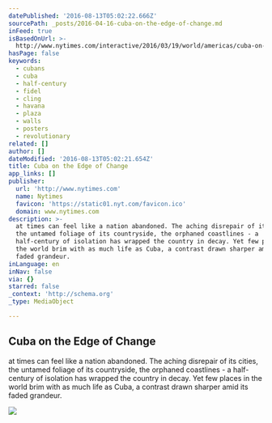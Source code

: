 ```yaml
---
datePublished: '2016-08-13T05:02:22.666Z'
sourcePath: _posts/2016-04-16-cuba-on-the-edge-of-change.md
inFeed: true
isBasedOnUrl: >-
  http://www.nytimes.com/interactive/2016/03/19/world/americas/cuba-on-the-edge-of-change-photo-essay.html?_r=0
hasPage: false
keywords:
  - cubans
  - cuba
  - half-century
  - fidel
  - cling
  - havana
  - plaza
  - walls
  - posters
  - revolutionary
related: []
author: []
dateModified: '2016-08-13T05:02:21.654Z'
title: Cuba on the Edge of Change
app_links: []
publisher:
  url: 'http://www.nytimes.com'
  name: Nytimes
  favicon: 'https://static01.nyt.com/favicon.ico'
  domain: www.nytimes.com
description: >-
  at times can feel like a nation abandoned. The aching disrepair of its cities,
  the untamed foliage of its countryside, the orphaned coastlines - a
  half-century of isolation has wrapped the country in decay. Yet few places in
  the world brim with as much life as Cuba, a contrast drawn sharper amid its
  faded grandeur.
inLanguage: en
inNav: false
via: {}
starred: false
_context: 'http://schema.org'
_type: MediaObject

---
```

<article style=""><h1>Cuba on the Edge of Change</h1><p>at times can feel like a nation abandoned. The aching disrepair of its cities, the untamed foliage of its countryside, the orphaned coastlines - a half-century of isolation has wrapped the country in decay. Yet few places in the world brim with as much life as Cuba, a contrast drawn sharper amid its faded grandeur.</p><img src="https://static01.nyt.com/images/2016/03/15/world/americas/cuba-template-slide-CH7H/cuba-template-slide-CH7H-facebookJumbo.jpg" /></article>